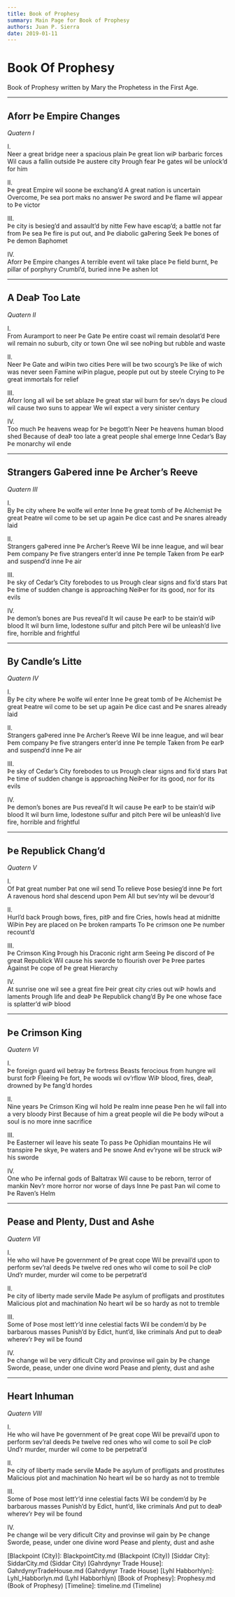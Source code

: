 ```yaml
---
title: Book of Prophesy
summary: Main Page for Book of Prophesy
authors: Juan P. Sierra
date: 2019-01-11
---
```


# Book Of Prophesy

Book of Prophesy written by Mary the Prophetess in the First Age.

---

## Aforr Þe Empire Changes
*Quatern I*

I.  
Neer a great bridge neer a spacious plain
Þe great lion wiÞ barbaric forces
Wil caus a fallin outside Þe austere city
Þrough fear Þe gates wil be unlock’d for him

II.  
Þe great Empire wil soone be exchang’d
A great nation is uncertain
Overcome, Þe sea port maks no answer
Þe sword and Þe flame wil appear to Þe victor

III.  
Þe city is besieg’d and assault’d by nitte
Few have escap’d; a battle not far from Þe sea
Þe fire is put out, and Þe diabolic gaÞering
Seek Þe bones of Þe demon Baphomet

IV.  
Aforr Þe Empire changes
A terrible event wil take place
Þe field burnt, Þe pillar of porphyry
Crumbl’d, buried inne Þe ashen lot


---

## A DeaÞ Too Late
*Quatern II*

I.  
From Auramport to neer Þe Gate
Þe entire coast wil remain desolat’d
Þere wil remain no suburb, city or town
One wil see noÞing but rubble and waste

II.  
Neer Þe Gate and wiÞin two cities
Þere will be two scourg’s Þe like of wich was never seen
Famine wiÞin plague, people put out by steele
Crying to Þe great immortals for relief

III.  
Aforr long all wil be set ablaze
Þe great star wil burn for sev’n days
Þe cloud wil cause two suns to appear
We wil expect a very sinister century

IV.  
Too much Þe heavens weap for Þe begott’n
Neer Þe heavens human blood shed
Because of deaÞ too late a great people shal emerge
Inne Cedar’s Bay Þe monarchy wil ende


---

## Strangers GaÞered inne Þe Archer’s Reeve
*Quatern III*

I.  
By Þe city where Þe wolfe wil enter
Inne Þe great tomb of Þe Alchemist
Þe great Þeatre wil come to be set up again
Þe dice cast and Þe snares already laid

II.  
Strangers gaÞered inne Þe Archer’s Reeve
Wil be inne league, and wil bear Þem company
Þe five strangers enter’d inne Þe temple
Taken from Þe earÞ and suspend’d inne Þe air

III.  
Þe sky of Cedar’s City forebodes to us
Þrough clear signs and fix’d stars
Þat Þe time of sudden change is approaching
NeiÞer for its good, nor for its evils

IV.  
Þe demon’s bones are Þus reveal’d
It wil cause Þe earÞ to be stain’d wiÞ blood
It wil burn lime, lodestone sulfur and pitch
Þere wil be unleash’d live fire, horrible and frightful


---

## By Candle’s Litte
*Quatern IV*

I.  
By Þe city where Þe wolfe wil enter
Inne Þe great tomb of Þe Alchemist
Þe great Þeatre wil come to be set up again
Þe dice cast and Þe snares already laid

II.  
Strangers gaÞered inne Þe Archer’s Reeve
Wil be inne league, and wil bear Þem company
Þe five strangers enter’d inne Þe temple
Taken from Þe earÞ and suspend’d inne Þe air

III.  
Þe sky of Cedar’s City forebodes to us
Þrough clear signs and fix’d stars
Þat Þe time of sudden change is approaching
NeiÞer for its good, nor for its evils

IV.  
Þe demon’s bones are Þus reveal’d
It wil cause Þe earÞ to be stain’d wiÞ blood
It wil burn lime, lodestone sulfur and pitch
Þere wil be unleash’d live fire, horrible and frightful


---

## Þe Republick Chang’d
*Quatern V*

I.  
Of Þat great number Þat one wil send
To relieve Þose besieg’d inne Þe fort
A ravenous hord shal descend upon Þem
All but sev’nty wil be devour’d

II.  
Hurl’d back Þrough bows, fires, pitÞ and fire
Cries, howls head at midnitte
WiÞin Þey are placed on Þe broken ramparts
To Þe crimson one Þe number recount’d

III.  
Þe Crimson King Þrough his Draconic right arm
Seeing Þe discord of Þe great Republick
Wil cause his sworde to flourish over Þe Þree partes
Against Þe cope of Þe great Hierarchy

IV.  
At sunrise one wil see a great fire
Þeir great city cries out wiÞ howls and laments
Þrough life and deaÞ Þe Republick chang’d
By Þe one whose face is splatter’d wiÞ blood


---

## Þe Crimson King
*Quatern VI*

I.  
Þe foreign guard wil betray Þe fortress
Beasts ferocious from hungre wil burst forÞ
Fleeing Þe fort, Þe woods wil ov’rflow
WiÞ blood, fires, deaÞ, drowned by Þe fang’d hordes

II.  
Nine years Þe Crimson King wil hold Þe realm inne pease
Þen he wil fall into a very bloody Þirst
Because of him a great people wil die
Þe body wiÞout a soul is no more inne sacrifice

III.  
Þe Easterner wil leave his seate
To pass Þe Ophidian mountains
He wil transpire Þe skye, Þe waters and Þe snowe
And ev’ryone wil be struck wiÞ his sworde

IV.  
One who Þe infernal gods of Baltatrax
Wil cause to be reborn, terror of mankin
Nev’r more horror nor worse of days
Inne Þe past Þan wil come to Þe Raven’s Helm


---

## Pease and Plenty, Dust and Ashe
*Quatern VII*

I.  
He who wil have Þe government of Þe great cope
Wil be prevail’d upon to perform sev’ral deeds
Þe twelve red ones who wil come to soil Þe cloÞ
Und’r murder, murder wil come to be perpetrat’d

II.  
Þe city of liberty made servile
Made Þe asylum of profligats and prostitutes
Malicious plot and machination
No heart wil be so hardy as not to tremble

III.  
Some of Þose most lett’r’d inne celestial facts
Wil be condem’d by Þe barbarous masses
Punish’d by Edict, hunt’d, like criminals
And put to deaÞ wherev’r Þey wil be found

IV.  
Þe change wil be very dificult
City and provinse wil gain by Þe change
Sworde, pease, under one divine word
Pease and plenty, dust and ashe


---

## Heart Inhuman
*Quatern VIII*

I.  
He who wil have Þe government of Þe great cope
Wil be prevail’d upon to perform sev’ral deeds
Þe twelve red ones who wil come to soil Þe cloÞ
Und’r murder, murder wil come to be perpetrat’d

II.  
Þe city of liberty made servile
Made Þe asylum of profligats and prostitutes
Malicious plot and machination
No heart wil be so hardy as not to tremble

III.  
Some of Þose most lett’r’d inne celestial facts
Wil be condem’d by Þe barbarous masses
Punish’d by Edict, hunt’d, like criminals
And put to deaÞ wherev’r Þey wil be found

IV.  
Þe change wil be very dificult
City and provinse wil gain by Þe change
Sworde, pease, under one divine word
Pease and plenty, dust and ashe


[Kingdom of Dohlar]: Blackpoint.md (Kingdom of Dohlar)
[Republic of Siddarmark]: Republic.md (Republic of Siddarmark)
[Blackpoint (City)]: BlackpointCity.md (Blackpoint (City))
[Siddar City]: SiddarCity.md (Siddar City)
[Gahrdynyr Trade House]: GahrdynyrTradeHouse.md (Gahrdynyr Trade House)
[Lyhl Habborhlyn]: Lyhl_Habborlyn.md (Lyhl Habborhlyn)
[Book of Prophesy]: Prophesy.md (Book of Prophesy)
[Timeline]: timeline.md (Timeline)